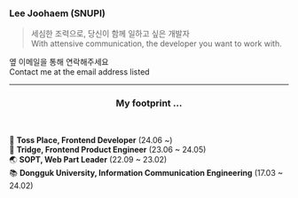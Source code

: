 ### Lee Joohaem (SNUPI)

> 세심한 조력으로, 당신이 함께 일하고 싶은 개발자    
> With attensive communication, the developer you want to work with.

옆 이메일을 통해 연락해주세요
<br />
Contact me at the email address listed

<hr />

<div align="center">
  <h3>My footprint ...</h3>
</div>

<br />

🔵 **Toss Place, Frontend Developer** (24.06 ~)
<br />
🌉 **Tridge, Frontend Product Engineer** (23.06 ~ 24.05)
<br />
🌏 **SOPT, Web Part Leader** (22.09 ~ 23.02)
<br />
📚 **Dongguk University, Information Communication Engineering** (17.03 ~ 24.02)
   
<!--
**joohaem/joohaem** is a ✨ _special_ ✨ repository because its `README.md` (this file) appears on your GitHub profile.

Here are some ideas to get you started:

- 🔭 I’m currently working on ...
- 🌱 I’m currently learning ...
- 👯 I’m looking to collaborate on ...
- 🤔 I’m looking for help with ...
- 💬 Ask me about ...
- 📫 How to reach me: ...
- 😄 Pronouns: ...
- ⚡ Fun fact: ...

https://shields.io/
https://simpleicons.org/
[![Solved.ac Profile](http://mazassumnida.wtf/api/v2/generate_badge?boj=gyhn123)](https://solved.ac/gyhn123)

<div align="right">
  <img src="https://img.shields.io/badge/HTML5-E34F26?style=flat-square&logo=HTML5&logoColor=white"/>
  <img src="https://img.shields.io/badge/CSS3-1572B6?style=flat-square&logo=CSS3&logoColor=white"/> 
  <img src="https://img.shields.io/badge/JavaScript-F7DF1E?style=flat-square&logo=JavaScript&logoColor=white"/> 
  <br />
  <img src="https://img.shields.io/badge/styled/component-e084c6?style=flat-square&logo=styled-components&logoColor=white"/>
  <img src="https://img.shields.io/badge/Recoil-3578e5?style=flat-square&logo=React&logoColor=white"/>
  <img src="https://img.shields.io/badge/framer/motion-0055ff?style=flat-square&logo=Framer&logoColor=white"/>
  <br />
  <img src="https://img.shields.io/badge/JSON-000000?style=flat-square&logo=JSON&logoColor=white" />
</div>
-->
